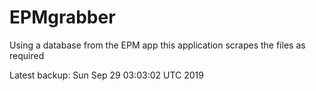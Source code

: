 # EPMgrabber
Using a database from the EPM app this application scrapes the files as required


Latest backup: Sun Sep 29 03:03:02 UTC 2019
